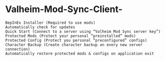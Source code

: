 # Valheim-Mod-Sync-Client-

    BepInEx Installer (Required to use mods)
    Automatically check for updates
    Quick Start (Connect to a server using “Valheim Mod Sync server key”)
    Protected Mods (Protect your personal “preinstalled” mods)
    Protected Config (Protect you personal “preconfigured” configs)
    Character Backup (Create character backup on every new server connection)
    Automatically restore protected mods & configs on application exit
